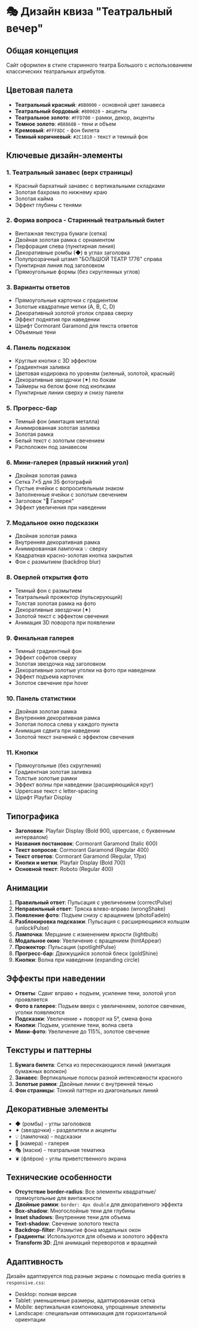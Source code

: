 # 🎭 Дизайн квиза "Театральный вечер"

## Общая концепция

Сайт оформлен в стиле старинного театра Большого с использованием классических театральных атрибутов.

## Цветовая палета

- **Театральный красный**: `#8B0000` - основной цвет занавеса
- **Театральный бордовый**: `#800020` - акценты
- **Театральное золото**: `#FFD700` - рамки, декор, акценты
- **Темное золото**: `#B8860B` - тени и объем
- **Кремовый**: `#FFF8DC` - фон билета
- **Темный коричневый**: `#2C1810` - текст и темный фон

## Ключевые дизайн-элементы

### 1. Театральный занавес (верх страницы)
- Красный бархатный занавес с вертикальными складками
- Золотая бахрома по нижнему краю
- Золотая кайма
- Эффект глубины с тенями

### 2. Форма вопроса - Старинный театральный билет
- Винтажная текстура бумаги (сетка)
- Двойная золотая рамка с орнаментом
- Перфорация слева (пунктирная линия)
- Декоративные ромбы (◆) в углах заголовка
- Полупрозрачный штамп "БОЛЬШОЙ ТЕАТР 1776" справа
- Пунктирная линия под заголовком
- Прямоугольные формы (без скругленных углов)

### 3. Варианты ответов
- Прямоугольные карточки с градиентом
- Золотые квадратные метки (A, B, C, D)
- Декоративный золотой уголок справа сверху
- Эффект поднятия при наведении
- Шрифт Cormorant Garamond для текста ответов
- Объемные тени

### 4. Панель подсказок
- Круглые кнопки с 3D эффектом
- Градиентная заливка
- Цветовая кодировка по уровням (зеленый, золотой, красный)
- Декоративные звездочки (✦) по бокам
- Таймеры на белом фоне под кнопками
- Пунктирные линии сверху и снизу панели

### 5. Прогресс-бар
- Темный фон (имитация металла)
- Анимированная золотая заливка
- Золотая рамка
- Белый текст с золотым свечением
- Расположен под занавесом

### 6. Мини-галерея (правый нижний угол)
- Двойная золотая рамка
- Сетка 7×5 для 35 фотографий
- Пустые ячейки с вопросительным знаком
- Заполненные ячейки с золотым свечением
- Заголовок "📸 Галерея"
- Эффект увеличения при наведении

### 7. Модальное окно подсказки
- Двойная золотая рамка
- Внутренняя декоративная рамка
- Анимированная лампочка 💡 сверху
- Квадратная красно-золотая кнопка закрытия
- Фон с размытием (backdrop blur)

### 8. Оверлей открытия фото
- Темный фон с размытием
- Театральный прожектор (пульсирующий)
- Толстая золотая рамка на фото
- Декоративные звездочки (✦)
- Золотой текст с эффектом свечения
- Анимация 3D поворота при появлении

### 9. Финальная галерея
- Темный градиентный фон
- Эффект софитов сверху
- Золотая звездочка над заголовком
- Декоративные золотые уголки на фото при наведении
- Эффект подъема карточек
- Золотое свечение при hover

### 10. Панель статистики
- Двойная золотая рамка
- Внутренняя декоративная рамка
- Золотая полоса слева у каждого пункта
- Анимация сдвига при наведении
- Золотой текст значений с эффектом свечения

### 11. Кнопки
- Прямоугольные (без скругления)
- Градиентная золотая заливка
- Толстые золотые рамки
- Эффект волны при наведении (расширяющийся круг)
- Uppercase текст с letter-spacing
- Шрифт Playfair Display

## Типографика

- **Заголовки**: Playfair Display (Bold 900, uppercase, с буквенным интервалом)
- **Названия постановок**: Cormorant Garamond (Italic 600)
- **Текст вопросов**: Cormorant Garamond (Regular 400)
- **Текст ответов**: Cormorant Garamond (Regular, 17px)
- **Кнопки и метки**: Playfair Display (Bold 700)
- **Основной текст**: Roboto (Regular 400)

## Анимации

1. **Правильный ответ**: Пульсация с увеличением (correctPulse)
2. **Неправильный ответ**: Тряска влево-вправо (wrongShake)
3. **Появление фото**: Подъем снизу с вращением (photoFadeIn)
4. **Разблокировка подсказки**: Пульсация с расширяющимся кольцом (unlockPulse)
5. **Лампочка**: Мерцание с изменением яркости (lightbulb)
6. **Модальное окно**: Увеличение с вращением (hintAppear)
7. **Прожектор**: Пульсация (spotlightPulse)
8. **Прогресс-бар**: Движущийся золотой блеск (goldShine)
9. **Кнопки**: Волна при наведении (expanding circle)

## Эффекты при наведении

- **Ответы**: Сдвиг вправо + подъем, усиление тени, золотой угол проявляется
- **Фото в галерее**: Подъем вверх с увеличением, золотое свечение, уголки появляются
- **Подсказки**: Увеличение + поворот на 5°, смена фона
- **Кнопки**: Подъем, усиление тени, волна света
- **Мини-фото**: Увеличение до 115%, золотое свечение

## Текстуры и паттерны

1. **Бумага билета**: Сетка из пересекающихся линий (имитация бумажных волокон)
2. **Занавес**: Вертикальные полосы разной интенсивности красного
3. **Золотые рамки**: Двойные линии с внутренней тенью
4. **Фон страницы**: Тонкий паттерн из диагональных линий

## Декоративные элементы

- ◆ (ромбы) - углы заголовков
- ✦ (звездочки) - разделители и акценты
- 💡 (лампочка) - подсказки
- 📸 (камера) - галерея
- 🎭 (маски) - театральная тематика
- ❦ (флёрон) - углы приветственного экрана

## Технические особенности

- **Отсутствие border-radius**: Все элементы квадратные/прямоугольные для винтажности
- **Двойные рамки**: `border: 4px double` для декоративного эффекта
- **Box-shadow**: Многослойные тени для глубины
- **Inset shadows**: Внутренние тени для объема
- **Text-shadow**: Свечение золотого текста
- **Backdrop-filter**: Размытие фона модальных окон
- **Градиенты**: Используются для объема и золотого эффекта
- **Transform 3D**: Для анимаций переворотов и вращений

## Адаптивность

Дизайн адаптируется под разные экраны с помощью media queries в `responsive.css`:
- Desktop: полная версия
- Tablet: уменьшенные размеры, адаптированная сетка
- Mobile: вертикальная компоновка, упрощенные элементы
- Landscape: специальная оптимизация для горизонтальной ориентации

